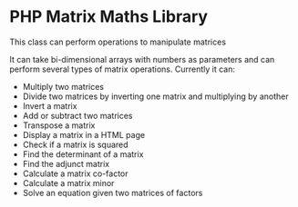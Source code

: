# PHP Matrix Maths Library
This class can perform operations to manipulate matrices

It can take bi-dimensional arrays with numbers as parameters and can perform several types of matrix operations. Currently it can:

- Multiply two matrices
- Divide two matrices by inverting one matrix and multiplying by another
- Invert a matrix
- Add or subtract two matrices
- Transpose a matrix
- Display a matrix in a HTML page
- Check if a matrix is squared
- Find the determinant of a matrix
- Find the adjunct matrix
- Calculate a matrix co-factor
- Calculate a matrix minor
- Solve an equation given two matrices of factors
